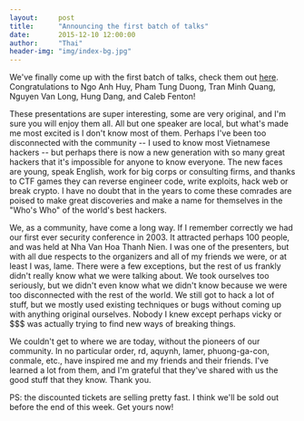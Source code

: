 ```yaml
---
layout:     post
title:      "Announcing the first batch of talks"
date:       2015-12-10 12:00:00
author:     "Thai"
header-img: "img/index-bg.jpg"
---
```


<p>
We've finally come up with the first batch of talks, check them out <a href="https://tetcon.org/saigon-2016/talks/index.html">here</a>. Congratulations to Ngo Anh Huy, Pham Tung Duong, Tran Minh Quang, Nguyen Van Long, Hung Dang, and Caleb Fenton! 
</p>

<p>
These presentations are super interesting, some are very original, and I'm sure you will enjoy them all. All but one speaker are local, but what's made me most excited is I don't know most of them. Perhaps I've been too disconnected with the community -- I used to know most Vietnamese hackers -- but perhaps there is now a new generation with so many great hackers that it's impossible for anyone to know everyone. The new faces are young, speak English, work for big corps or consulting firms, and thanks to CTF games they can reverse engineer code, write exploits, hack web or break crypto. I have no doubt that in the years to come these comrades are poised to make great discoveries and make a name for themselves in the "Who's Who" of the world's best hackers.
</p>

<p>
We, as a community, have come a long way. If I remember correctly we had our first ever security conference in 2003. It attracted perhaps 100 people, and was held at Nha Van Hoa Thanh Nien. I was one of the presenters, but with all due respects to the organizers and all of my friends we were, or at least I was, lame. There were a few exceptions, but the rest of us frankly didn't really know what we were talking about. We took ourselves too seriously, but we didn't even know what we didn't know because we were too disconnected with the rest of the world. We still got to hack a lot of stuff, but we mostly used existing techniques or bugs without coming up with anything original ourselves. Nobody I knew except perhaps vicky or $$$ was actually trying to find new ways of breaking things.
</p>

<p>
We couldn't get to where we are today, without the pioneers of our community. In no particular order, rd, aquynh, lamer, phuong-ga-con, conmale, etc., have inspired me and my friends and their friends. I've learned a lot from them, and I'm grateful that they've shared with us the good stuff that they know. Thank you.
</p>

<p>
PS: the discounted tickets are selling pretty fast. I think we'll be sold out before the end of this week. Get yours now!
</p>
